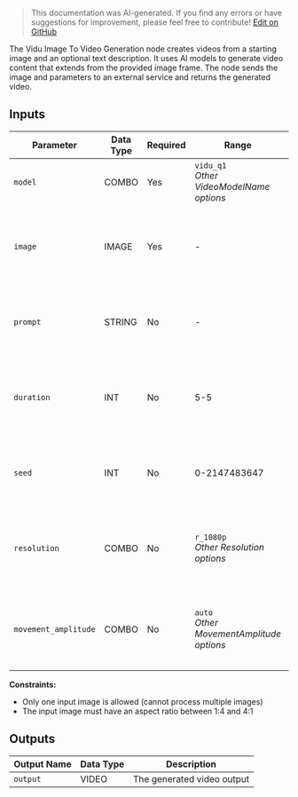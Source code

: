 > This documentation was AI-generated. If you find any errors or have suggestions for improvement, please feel free to contribute! [Edit on GitHub](https://github.com/Comfy-Org/embedded-docs/blob/main/comfyui_embedded_docs/docs/ViduImageToVideoNode/en.md)

The Vidu Image To Video Generation node creates videos from a starting image and an optional text description. It uses AI models to generate video content that extends from the provided image frame. The node sends the image and parameters to an external service and returns the generated video.

## Inputs

| Parameter | Data Type | Required | Range | Description |
|-----------|-----------|----------|-------|-------------|
| `model` | COMBO | Yes | `vidu_q1`<br>*Other VideoModelName options* | Model name (default: vidu_q1) |
| `image` | IMAGE | Yes | - | An image to be used as the start frame of the generated video |
| `prompt` | STRING | No | - | A textual description for video generation (default: empty) |
| `duration` | INT | No | 5-5 | Duration of the output video in seconds (default: 5, fixed at 5 seconds) |
| `seed` | INT | No | 0-2147483647 | Seed for video generation (0 for random) (default: 0) |
| `resolution` | COMBO | No | `r_1080p`<br>*Other Resolution options* | Supported values may vary by model & duration (default: r_1080p) |
| `movement_amplitude` | COMBO | No | `auto`<br>*Other MovementAmplitude options* | The movement amplitude of objects in the frame (default: auto) |

**Constraints:**

- Only one input image is allowed (cannot process multiple images)
- The input image must have an aspect ratio between 1:4 and 4:1

## Outputs

| Output Name | Data Type | Description |
|-------------|-----------|-------------|
| `output` | VIDEO | The generated video output |
